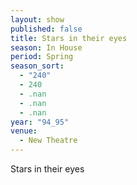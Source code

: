 ```yaml
---
layout: show
published: false
title: Stars in their eyes
season: In House
period: Spring
season_sort: 
  - "240"
  - 240
  - .nan
  - .nan
  - .nan
year: "94_95"
venue: 
  - New Theatre
---
```



Stars in their eyes
